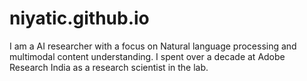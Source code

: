 # niyatic.github.io

I am a AI researcher with a focus on Natural language processing and multimodal content understanding. I spent over a decade at Adobe Research India as a research scientist in the lab. 
